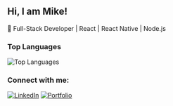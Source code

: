 ## Hi, I am Mike!

🔧 Full-Stack Developer | React | React Native | Node.js

### Top Languages

![Top Languages](https://github-readme-stats.vercel.app/api/top-langs/?username=MikeOuroumis&layout=compact&theme=radical)

### Connect with me:

[![LinkedIn](https://img.shields.io/badge/LinkedIn-blue?style=flat&logo=linkedin&labelColor=blue)](https://www.linkedin.com/in/michael-ouroumis-76676022b/)
[![Portfolio](https://img.shields.io/badge/Portfolio-ff69b4?style=flat&logo=firefox&labelColor=ff69b4&logoColor=white)](https://www.michaelouroumis.com/)
